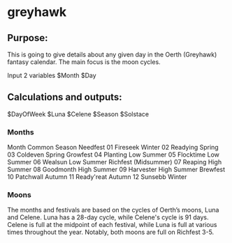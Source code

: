 # greyhawk

## Purpose:
This is going to give details about any given day in the Oerth (Greyhawk) fantasy calendar. The main focus is the moon cycles.

Input 2 variables
$Month
$Day

## Calculations and outputs:
$DayOfWeek 
$Luna
$Celene
$Season
$Solstace


### Months

Month	Common  Season
Needfest
01	Fireseek	Winter
02	Readying	Spring
03	Coldeven	Spring
Growfest
04	Planting	Low Summer
05	Flocktime	Low Summer
06	Wealsun		Low Summer
Richfest (Midsummer)
07	Reaping	High Summer
08	Goodmonth	High Summer
09	Harvester	High Summer
Brewfest
10	Patchwall	Autumn
11	Ready'reat	Autumn
12	Sunsebb	Winter



### Moons

The months and festivals are based on the cycles of Oerth’s moons,
Luna and Celene. Luna has a 28-day cycle, while Celene's cycle is 91 days. 
Celene is full at the midpoint of each festival, while Luna is full at various times throughout the year. 
Notably, both moons are full on Richfest 3-5.
